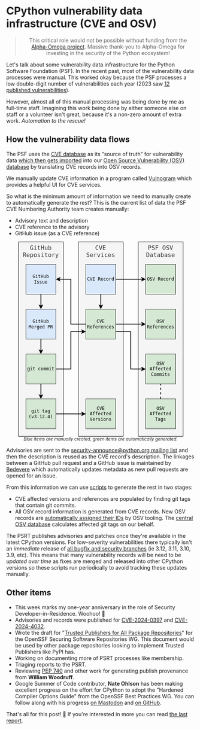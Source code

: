 # CPython vulnerability data infrastructure (CVE and OSV)

<blockquote>
  <center>This critical role would not be possible without funding from the <a href="https://alpha-omega.dev">Alpha-Omega project</a>. Massive thank-you to Alpha-Omega for investing in the security of the Python ecosystem!</center>
</blockquote>

Let's talk about some vulnerability data infrastructure for the Python Software Foundation (PSF).
In the recent past, most of the vulnerability data processes were manual. This worked okay because the PSF processes a low double-digit number of vulnerabilities each year (2023 saw [12 published vulnerabilities](https://osv.dev/list?ecosystem=&q=PSF)).

However, almost all of this manual processing was being done by me as full-time staff. Imagining this work being done by either someone else
on staff or a volunteer isn't great, because it's a non-zero amount of extra work. *Automation to the rescue!*

## How the vulnerability data flows

<div class="row">
<div class="col-6">
<p>The PSF uses the <a href="https://www.cve.org/">CVE database</a> as its “source of truth” for vulnerability data <a href="https://github.com/psf/advisory-database/blob/main/tools/import-from-cve.py">which then gets imported</a> into our <a href="https://github.com/psf/advisory-database">Open Source Vulnerability (OSV) database</a> by translating CVE records into OSV records.</p>

<p>We manually update CVE information in a program called <a href="https://vulnogram.github.io/">Vulnogram</a>
which provides a helpful UI for CVE services.</p>

<p>So what is the minimum amount of information we need to manually create to automatically generate the rest?
This is the current list of data the PSF CVE Numbering Authority team creates manually:</p>

<ul>
<li>Advisory text and description</li>
<li>CVE reference to the advisory</li>
<li>GitHub issue (as a CVE reference)</li>
</ul>

</div>
<div class="col-6">
<p>
<center>
<svg xmlns="http://www.w3.org/2000/svg" xmlns:xlink="http://www.w3.org/1999/xlink" version="1.1" width="441px" viewBox="-0.5 -0.5 441 521" style="max-width:100%;max-height:521px;"><defs/><g><g data-cell-id="0"><g data-cell-id="1"><g data-cell-id="bS7HbwpMvn2gg9WCKS2J-5"><g><rect x="0" y="0" width="120" height="520" fill="#f5f5f5" stroke="#000" pointer-events="all"/></g><g><g transform="translate(-0.5 -0.5)"><switch><foreignObject style="overflow: visible; text-align: left;" pointer-events="none" width="100%" height="100%" requiredFeatures="http://www.w3.org/TR/SVG11/feature#Extensibility"><div xmlns="http://www.w3.org/1999/xhtml" style="display: flex; align-items: unsafe flex-start; justify-content: unsafe center; width: 118px; height: 1px; padding-top: 7px; margin-left: 1px;"><div style="box-sizing: border-box; font-size: 0px; text-align: center;" data-drawio-colors="color: #333; "><div style="display: inline-block; font-size: 16px; font-family: &quot;monospace&quot;; color: rgb(51, 51, 51); line-height: 1.2; pointer-events: all; white-space: normal; overflow-wrap: normal;">GitHub Repository</div></div></div></foreignObject><text x="60" y="23" fill="#333" font-family="&quot;monospace&quot;" font-size="16px" text-anchor="middle">GitHub Reposito...</text></switch></g></g></g><g data-cell-id="bS7HbwpMvn2gg9WCKS2J-6"><g><rect x="160" y="0" width="120" height="520" fill="#f5f5f5" stroke="#000" pointer-events="all"/></g><g><g transform="translate(-0.5 -0.5)"><switch><foreignObject style="overflow: visible; text-align: left;" pointer-events="none" width="100%" height="100%" requiredFeatures="http://www.w3.org/TR/SVG11/feature#Extensibility"><div xmlns="http://www.w3.org/1999/xhtml" style="display: flex; align-items: unsafe flex-start; justify-content: unsafe center; width: 118px; height: 1px; padding-top: 7px; margin-left: 161px;"><div style="box-sizing: border-box; font-size: 0px; text-align: center;" data-drawio-colors="color: #333; "><div style="display: inline-block; font-size: 16px; font-family: &quot;monospace&quot;; color: rgb(51, 51, 51); line-height: 1.2; pointer-events: all; white-space: normal; overflow-wrap: normal;">CVE<br />Services</div></div></div></foreignObject><text x="220" y="23" fill="#333" font-family="&quot;monospace&quot;" font-size="16px" text-anchor="middle">CVE...</text></switch></g></g></g><g data-cell-id="bS7HbwpMvn2gg9WCKS2J-15"><g><rect x="320" y="0" width="120" height="520" fill="#f5f5f5" stroke="#000" pointer-events="all"/></g><g><g transform="translate(-0.5 -0.5)"><switch><foreignObject style="overflow: visible; text-align: left;" pointer-events="none" width="100%" height="100%" requiredFeatures="http://www.w3.org/TR/SVG11/feature#Extensibility"><div xmlns="http://www.w3.org/1999/xhtml" style="display: flex; align-items: unsafe flex-start; justify-content: unsafe center; width: 118px; height: 1px; padding-top: 7px; margin-left: 321px;"><div style="box-sizing: border-box; font-size: 0px; text-align: center;" data-drawio-colors="color: #333; "><div style="display: inline-block; font-size: 16px; font-family: &quot;monospace&quot;; color: rgb(51, 51, 51); line-height: 1.2; pointer-events: all; white-space: normal; overflow-wrap: normal;">PSF OSV Database</div></div></div></foreignObject><text x="380" y="23" fill="#333" font-family="&quot;monospace&quot;" font-size="16px" text-anchor="middle">PSF OSV Database</text></switch></g></g></g><g data-cell-id="bS7HbwpMvn2gg9WCKS2J-9"><g><path d="M 60 140 L 60 171.76" fill="none" stroke="#000" stroke-width="2" stroke-miterlimit="10" pointer-events="stroke"/><path d="M 60 177.76 L 56 169.76 L 60 171.76 L 64 169.76 Z" fill="#000" stroke="#000" stroke-width="2" stroke-miterlimit="10" pointer-events="all"/></g></g><g data-cell-id="bS7HbwpMvn2gg9WCKS2J-1"><g><rect x="20" y="60" width="80" height="80" fill="#dae8fc" stroke="#000" pointer-events="all"/></g><g><g transform="translate(-0.5 -0.5)"><switch><foreignObject style="overflow: visible; text-align: left;" pointer-events="none" width="100%" height="100%" requiredFeatures="http://www.w3.org/TR/SVG11/feature#Extensibility"><div xmlns="http://www.w3.org/1999/xhtml" style="display: flex; align-items: unsafe center; justify-content: unsafe center; width: 78px; height: 1px; padding-top: 100px; margin-left: 21px;"><div style="box-sizing: border-box; font-size: 0px; text-align: center;" data-drawio-colors="color: rgb(0, 0, 0); "><div style="display: inline-block; font-size: 12px; font-family: &quot;monospace&quot;; color: rgb(0, 0, 0); line-height: 1.2; pointer-events: all; white-space: normal; overflow-wrap: normal;">GitHub<br />Issue</div></div></div></foreignObject><text x="60" y="104" fill="rgb(0, 0, 0)" font-family="&quot;monospace&quot;" font-size="12px" text-anchor="middle">GitHub...</text></switch></g></g></g><g data-cell-id="bS7HbwpMvn2gg9WCKS2J-11"><g><path d="M 60 260 L 60 291.76" fill="none" stroke="#000" stroke-width="2" stroke-miterlimit="10" pointer-events="stroke"/><path d="M 60 297.76 L 56 289.76 L 60 291.76 L 64 289.76 Z" fill="#000" stroke="#000" stroke-width="2" stroke-miterlimit="10" pointer-events="all"/></g></g><g data-cell-id="bS7HbwpMvn2gg9WCKS2J-2"><g><rect x="20" y="180" width="80" height="80" fill="#dae8fc" stroke="#000" pointer-events="all"/></g><g><g transform="translate(-0.5 -0.5)"><switch><foreignObject style="overflow: visible; text-align: left;" pointer-events="none" width="100%" height="100%" requiredFeatures="http://www.w3.org/TR/SVG11/feature#Extensibility"><div xmlns="http://www.w3.org/1999/xhtml" style="display: flex; align-items: unsafe center; justify-content: unsafe center; width: 78px; height: 1px; padding-top: 220px; margin-left: 21px;"><div style="box-sizing: border-box; font-size: 0px; text-align: center;" data-drawio-colors="color: rgb(0, 0, 0); "><div style="display: inline-block; font-size: 12px; font-family: &quot;monospace&quot;; color: rgb(0, 0, 0); line-height: 1.2; pointer-events: all; white-space: normal; overflow-wrap: normal;">GitHub<br />Merged PR</div></div></div></foreignObject><text x="60" y="224" fill="rgb(0, 0, 0)" font-family="&quot;monospace&quot;" font-size="12px" text-anchor="middle">GitHub...</text></switch></g></g></g><g data-cell-id="bS7HbwpMvn2gg9WCKS2J-25"><g><path d="M 100 340 L 140 340 L 140 240 L 171.76 240" fill="none" stroke="#000" stroke-width="2" stroke-miterlimit="10" pointer-events="stroke"/><path d="M 177.76 240 L 169.76 244 L 171.76 240 L 169.76 236 Z" fill="#000" stroke="#000" stroke-width="2" stroke-miterlimit="10" pointer-events="all"/></g></g><g data-cell-id="bS7HbwpMvn2gg9WCKS2J-33"><g><path d="M 60 380 L 60 411.76" fill="none" stroke="rgb(0, 0, 0)" stroke-width="2" stroke-miterlimit="10" pointer-events="stroke"/><path d="M 60 417.76 L 56 409.76 L 60 411.76 L 64 409.76 Z" fill="rgb(0, 0, 0)" stroke="rgb(0, 0, 0)" stroke-width="2" stroke-miterlimit="10" pointer-events="all"/></g></g><g data-cell-id="bS7HbwpMvn2gg9WCKS2J-3"><g><rect x="20" y="300" width="80" height="80" fill="#d5e8d4" stroke="#000" pointer-events="all"/></g><g><g transform="translate(-0.5 -0.5)"><switch><foreignObject style="overflow: visible; text-align: left;" pointer-events="none" width="100%" height="100%" requiredFeatures="http://www.w3.org/TR/SVG11/feature#Extensibility"><div xmlns="http://www.w3.org/1999/xhtml" style="display: flex; align-items: unsafe center; justify-content: unsafe center; width: 78px; height: 1px; padding-top: 340px; margin-left: 21px;"><div style="box-sizing: border-box; font-size: 0px; text-align: center;" data-drawio-colors="color: rgb(0, 0, 0); "><div style="display: inline-block; font-size: 12px; font-family: &quot;monospace&quot;; color: rgb(0, 0, 0); line-height: 1.2; pointer-events: all; white-space: normal; overflow-wrap: normal;">git commit</div></div></div></foreignObject><text x="60" y="344" fill="rgb(0, 0, 0)" font-family="&quot;monospace&quot;" font-size="12px" text-anchor="middle">git commit</text></switch></g></g></g><g data-cell-id="bS7HbwpMvn2gg9WCKS2J-30"><g><path d="M 100 460 L 170 460 L 171.76 460" fill="none" stroke="#000" stroke-width="2" stroke-miterlimit="10" pointer-events="stroke"/><path d="M 177.76 460 L 169.76 464 L 171.76 460 L 169.76 456 Z" fill="#000" stroke="#000" stroke-width="2" stroke-miterlimit="10" pointer-events="all"/></g></g><g data-cell-id="bS7HbwpMvn2gg9WCKS2J-4"><g><rect x="20" y="420" width="80" height="80" fill="#d5e8d4" stroke="#000" pointer-events="all"/></g><g><g transform="translate(-0.5 -0.5)"><switch><foreignObject style="overflow: visible; text-align: left;" pointer-events="none" width="100%" height="100%" requiredFeatures="http://www.w3.org/TR/SVG11/feature#Extensibility"><div xmlns="http://www.w3.org/1999/xhtml" style="display: flex; align-items: unsafe center; justify-content: unsafe center; width: 78px; height: 1px; padding-top: 460px; margin-left: 21px;"><div style="box-sizing: border-box; font-size: 0px; text-align: center;" data-drawio-colors="color: rgb(0, 0, 0); "><div style="display: inline-block; font-size: 12px; font-family: &quot;monospace&quot;; color: rgb(0, 0, 0); line-height: 1.2; pointer-events: all; white-space: normal; overflow-wrap: normal;">git tag<br />(v3.12.4)</div></div></div></foreignObject><text x="60" y="464" fill="rgb(0, 0, 0)" font-family="&quot;monospace&quot;" font-size="12px" text-anchor="middle">git tag...</text></switch></g></g></g><g data-cell-id="bS7HbwpMvn2gg9WCKS2J-24"><g><path d="M 220 140 L 220 171.76" fill="none" stroke="#000" stroke-width="2" stroke-miterlimit="10" pointer-events="stroke"/><path d="M 220 177.76 L 216 169.76 L 220 171.76 L 224 169.76 Z" fill="#000" stroke="#000" stroke-width="2" stroke-miterlimit="10" pointer-events="all"/></g></g><g data-cell-id="bS7HbwpMvn2gg9WCKS2J-29"><g><path d="M 260 100 L 331.76 100" fill="none" stroke="#000" stroke-width="2" stroke-miterlimit="10" pointer-events="stroke"/><path d="M 337.76 100 L 329.76 104 L 331.76 100 L 329.76 96 Z" fill="#000" stroke="#000" stroke-width="2" stroke-miterlimit="10" pointer-events="all"/></g></g><g data-cell-id="bS7HbwpMvn2gg9WCKS2J-7"><g><rect x="180" y="60" width="80" height="80" fill="#dae8fc" stroke="#000" pointer-events="all"/></g><g><g transform="translate(-0.5 -0.5)"><switch><foreignObject style="overflow: visible; text-align: left;" pointer-events="none" width="100%" height="100%" requiredFeatures="http://www.w3.org/TR/SVG11/feature#Extensibility"><div xmlns="http://www.w3.org/1999/xhtml" style="display: flex; align-items: unsafe center; justify-content: unsafe center; width: 78px; height: 1px; padding-top: 100px; margin-left: 181px;"><div style="box-sizing: border-box; font-size: 0px; text-align: center;" data-drawio-colors="color: rgb(0, 0, 0); "><div style="display: inline-block; font-size: 12px; font-family: &quot;monospace&quot;; color: rgb(0, 0, 0); line-height: 1.2; pointer-events: all; white-space: normal; overflow-wrap: normal;">CVE Record</div></div></div></foreignObject><text x="220" y="104" fill="rgb(0, 0, 0)" font-family="&quot;monospace&quot;" font-size="12px" text-anchor="middle">CVE Record</text></switch></g></g></g><g data-cell-id="bS7HbwpMvn2gg9WCKS2J-13"><g><rect x="180" y="420" width="80" height="80" fill="#d5e8d4" stroke="#000" pointer-events="all"/></g><g><g transform="translate(-0.5 -0.5)"><switch><foreignObject style="overflow: visible; text-align: left;" pointer-events="none" width="100%" height="100%" requiredFeatures="http://www.w3.org/TR/SVG11/feature#Extensibility"><div xmlns="http://www.w3.org/1999/xhtml" style="display: flex; align-items: unsafe center; justify-content: unsafe center; width: 78px; height: 1px; padding-top: 460px; margin-left: 181px;"><div style="box-sizing: border-box; font-size: 0px; text-align: center;" data-drawio-colors="color: rgb(0, 0, 0); "><div style="display: inline-block; font-size: 12px; font-family: &quot;monospace&quot;; color: rgb(0, 0, 0); line-height: 1.2; pointer-events: all; white-space: normal; overflow-wrap: normal;">CVE Affected Versions</div></div></div></foreignObject><text x="220" y="464" fill="rgb(0, 0, 0)" font-family="&quot;monospace&quot;" font-size="12px" text-anchor="middle">CVE Affected...</text></switch></g></g></g><g data-cell-id="bS7HbwpMvn2gg9WCKS2J-18"><g><path d="M 180 220 L 140 220 L 140 100 L 108.24 100" fill="none" stroke="#000" stroke-width="2" stroke-miterlimit="10" pointer-events="stroke"/><path d="M 102.24 100 L 110.24 96 L 108.24 100 L 110.24 104 Z" fill="#000" stroke="#000" stroke-width="2" stroke-miterlimit="10" pointer-events="all"/></g></g><g data-cell-id="bS7HbwpMvn2gg9WCKS2J-37"><g><path d="M 260 220 L 331.76 220" fill="none" stroke="#000" stroke-width="2" stroke-miterlimit="10" pointer-events="stroke"/><path d="M 337.76 220 L 329.76 224 L 331.76 220 L 329.76 216 Z" fill="#000" stroke="#000" stroke-width="2" stroke-miterlimit="10" pointer-events="all"/></g></g><g data-cell-id="bS7HbwpMvn2gg9WCKS2J-38"><g><path d="M 260 240 L 300 240 L 300 340 L 331.76 340" fill="none" stroke="#000" stroke-width="2" stroke-miterlimit="10" pointer-events="stroke"/><path d="M 337.76 340 L 329.76 344 L 331.76 340 L 329.76 336 Z" fill="#000" stroke="#000" stroke-width="2" stroke-miterlimit="10" pointer-events="all"/></g></g><g data-cell-id="bS7HbwpMvn2gg9WCKS2J-14"><g><rect x="180" y="180" width="80" height="80" fill="#d5e8d4" stroke="#000" pointer-events="all"/></g><g><g transform="translate(-0.5 -0.5)"><switch><foreignObject style="overflow: visible; text-align: left;" pointer-events="none" width="100%" height="100%" requiredFeatures="http://www.w3.org/TR/SVG11/feature#Extensibility"><div xmlns="http://www.w3.org/1999/xhtml" style="display: flex; align-items: unsafe center; justify-content: unsafe center; width: 78px; height: 1px; padding-top: 220px; margin-left: 181px;"><div style="box-sizing: border-box; font-size: 0px; text-align: center;" data-drawio-colors="color: rgb(0, 0, 0); "><div style="display: inline-block; font-size: 12px; font-family: &quot;monospace&quot;; color: rgb(0, 0, 0); line-height: 1.2; pointer-events: all; white-space: normal; overflow-wrap: normal;">CVE References</div></div></div></foreignObject><text x="220" y="224" fill="rgb(0, 0, 0)" font-family="&quot;monospace&quot;" font-size="12px" text-anchor="middle">CVE References</text></switch></g></g></g><g data-cell-id="bS7HbwpMvn2gg9WCKS2J-16"><g><rect x="340" y="60" width="80" height="80" fill="#d5e8d4" stroke="#000" pointer-events="all"/></g><g><g transform="translate(-0.5 -0.5)"><switch><foreignObject style="overflow: visible; text-align: left;" pointer-events="none" width="100%" height="100%" requiredFeatures="http://www.w3.org/TR/SVG11/feature#Extensibility"><div xmlns="http://www.w3.org/1999/xhtml" style="display: flex; align-items: unsafe center; justify-content: unsafe center; width: 78px; height: 1px; padding-top: 100px; margin-left: 341px;"><div style="box-sizing: border-box; font-size: 0px; text-align: center;" data-drawio-colors="color: rgb(0, 0, 0); "><div style="display: inline-block; font-size: 12px; font-family: &quot;monospace&quot;; color: rgb(0, 0, 0); line-height: 1.2; pointer-events: all; white-space: normal; overflow-wrap: normal;">OSV Record</div></div></div></foreignObject><text x="380" y="104" fill="rgb(0, 0, 0)" font-family="&quot;monospace&quot;" font-size="12px" text-anchor="middle">OSV Record</text></switch></g></g></g><g data-cell-id="bS7HbwpMvn2gg9WCKS2J-17"><g><rect x="340" y="300" width="80" height="80" fill="#d5e8d4" stroke="#000" pointer-events="all"/></g><g><g transform="translate(-0.5 -0.5)"><switch><foreignObject style="overflow: visible; text-align: left;" pointer-events="none" width="100%" height="100%" requiredFeatures="http://www.w3.org/TR/SVG11/feature#Extensibility"><div xmlns="http://www.w3.org/1999/xhtml" style="display: flex; align-items: unsafe center; justify-content: unsafe center; width: 78px; height: 1px; padding-top: 340px; margin-left: 341px;"><div style="box-sizing: border-box; font-size: 0px; text-align: center;" data-drawio-colors="color: rgb(0, 0, 0); "><div style="display: inline-block; font-size: 12px; font-family: &quot;monospace&quot;; color: rgb(0, 0, 0); line-height: 1.2; pointer-events: all; white-space: normal; overflow-wrap: normal;">OSV Affected Commits</div></div></div></foreignObject><text x="380" y="344" fill="rgb(0, 0, 0)" font-family="&quot;monospace&quot;" font-size="12px" text-anchor="middle">OSV Affected...</text></switch></g></g></g><g data-cell-id="bS7HbwpMvn2gg9WCKS2J-34"><g><rect x="340" y="420" width="80" height="80" fill="#d5e8d4" stroke="#000" pointer-events="all"/></g><g><g transform="translate(-0.5 -0.5)"><switch><foreignObject style="overflow: visible; text-align: left;" pointer-events="none" width="100%" height="100%" requiredFeatures="http://www.w3.org/TR/SVG11/feature#Extensibility"><div xmlns="http://www.w3.org/1999/xhtml" style="display: flex; align-items: unsafe center; justify-content: unsafe center; width: 78px; height: 1px; padding-top: 460px; margin-left: 341px;"><div style="box-sizing: border-box; font-size: 0px; text-align: center;" data-drawio-colors="color: rgb(0, 0, 0); "><div style="display: inline-block; font-size: 12px; font-family: &quot;monospace&quot;; color: rgb(0, 0, 0); line-height: 1.2; pointer-events: all; white-space: normal; overflow-wrap: normal;">OSV Affected Tags</div></div></div></foreignObject><text x="380" y="464" fill="rgb(0, 0, 0)" font-family="&quot;monospace&quot;" font-size="12px" text-anchor="middle">OSV Affected...</text></switch></g></g></g><g data-cell-id="bS7HbwpMvn2gg9WCKS2J-36"><g><rect x="340" y="180" width="80" height="80" fill="#d5e8d4" stroke="#000" pointer-events="all"/></g><g><g transform="translate(-0.5 -0.5)"><switch><foreignObject style="overflow: visible; text-align: left;" pointer-events="none" width="100%" height="100%" requiredFeatures="http://www.w3.org/TR/SVG11/feature#Extensibility"><div xmlns="http://www.w3.org/1999/xhtml" style="display: flex; align-items: unsafe center; justify-content: unsafe center; width: 78px; height: 1px; padding-top: 220px; margin-left: 341px;"><div style="box-sizing: border-box; font-size: 0px; text-align: center;" data-drawio-colors="color: rgb(0, 0, 0); "><div style="display: inline-block; font-size: 12px; font-family: &quot;monospace&quot;; color: rgb(0, 0, 0); line-height: 1.2; pointer-events: all; white-space: normal; overflow-wrap: normal;">OSV References</div></div></div></foreignObject><text x="380" y="224" fill="rgb(0, 0, 0)" font-family="&quot;monospace&quot;" font-size="12px" text-anchor="middle">OSV References</text></switch></g></g></g><g data-cell-id="bS7HbwpMvn2gg9WCKS2J-40"><g><path d="M 380 420 L 380 380" fill="none" stroke="rgb(0, 0, 0)" stroke-width="2" stroke-miterlimit="10" stroke-dasharray="6 6" pointer-events="stroke"/></g></g></g></g></g><switch><g requiredFeatures="http://www.w3.org/TR/SVG11/feature#Extensibility"/><a transform="translate(0,-5)" xlink:href="https://www.drawio.com/doc/faq/svg-export-text-problems" target="_blank"><text text-anchor="middle" font-size="10px" x="50%" y="100%">Text is not SVG - cannot display</text></a></switch></svg>
<br><small><i>Blue items are manually created, green items are automatically generated.</i></small>
</center>
</p>
</div>
</div>

Advisories are sent to the [security-announce@python.org mailing list](https://mail.python.org/mailman3/lists/security-announce.python.org/)
and then the description is reused as the CVE record's description. The linkages between a GitHub pull request and a GitHub issue is maintained by [Bedevere](https://github.com/python/bedevere)
which automatically updates metadata as new pull requests are opened for an issue.

From this information we can use [scripts](https://github.com/psf/advisory-database/blob/main/tools/import-from-cve.py) to generate the rest in two stages:

* CVE affected versions and references are populated by finding git tags that contain git commits.
* All OSV record information is generated from CVE records. New OSV records are [automatically assigned their IDs](https://github.com/psf/advisory-database/commit/4859e8393ddeffac8c6a7d5ef3206e91b8e0bbe7) by OSV tooling.
  The [central OSV database](https://osv.dev) calculates affected git tags on our behalf.

The PSRT publishes advisories and patches once they're available in the latest CPython versions. For low-severity vulnerabilities there typically isn't an *immediate* release of [all bugfix and security branches](https://devguide.python.org/versions/#supported-versions) (ie 3.12, 3.11, 3.10, 3.9, etc).
This means that many vulnerability records will be need to be *updated over time* as fixes are merged and released into other CPython versions
so these scripts run periodically to avoid tracking these updates manually.

## Other items

* This week marks my one-year anniversary in the role of Security Developer-in-Residence. Woohoo! 🥳
* Advisories and records were published for [CVE-2024-0397](https://nvd.nist.gov/vuln/detail/CVE-2024-0397) and [CVE-2024-4032](https://nvd.nist.gov/vuln/detail/CVE-2024-4032).
* Wrote the draft for "[Trusted Publishers for All Package Repositories](https://docs.google.com/document/d/1GvQrIQ8DSFzT7SbUd3ptDnF8QFZR23t5-NdNO8z4w7c/)" for the OpenSSF Securing Software Repositories WG.
  This document would be used by other package repositories looking to implement Trusted Publishers like PyPI has.
* Working on documenting more of PSRT processes like membership.
* Triaging reports to the PSRT.
* Reviewing [PEP 740](https://peps.python.org/pep-0740/) and other work for generating publish provenance from **William Woodruff**.
* Google Summer of Code contributor, **Nate Ohlson** has been making excellent progress on the effort for CPython to adopt the "Hardened Compiler Options Guide" from the OpenSSF Best Practices WG.
  You can follow along with his progress [on Mastodon](https://social.python-gsoc.org/@nohlson) and [on GitHub](https://github.com/python/cpython/issues/112301).

That's all for this post! 👋 If you're interested in more you can read [the last report](https://sethmlarson.dev/security-developer-in-residence-report-37).
